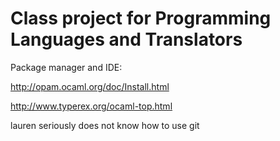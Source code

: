 # Class project for Programming Languages and Translators


Package manager and IDE:

http://opam.ocaml.org/doc/Install.html

http://www.typerex.org/ocaml-top.html

lauren seriously does not know how to use git
